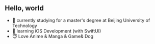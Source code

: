 ## Hello, world
- 🏫 currently studying for a master's degree at Beijing University of Technology
- 🌱 learning iOS Development (with SwiftUI)
- 😇 Love Anime & Manga & Game& Dog
<!---
YoannZhang/YoannZhang is a ✨ special ✨ repository because its `README.md` (this file) appears on your GitHub profile.
You can click the Preview link to take a look at your changes.
--->
